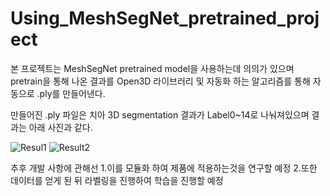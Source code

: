 # Using_MeshSegNet_pretrained_project

본 프로젝트는 MeshSegNet pretrained model을 사용하는데 의의가 있으며 pretrain을 통해 나온 결과를 Open3D 라이브러리 및 자동화 하는 알고리즘를 통해 자동으로 .ply를 만들어낸다.

만들어진 .ply 파일은 치아 3D segmentation 결과가 Label0~14로 나눠져있으며 결과는 아래 사진과 같다.

![Resul1](https://user-images.githubusercontent.com/60414838/150639325-f2219f7c-da93-4082-b3e0-14ed05bfa5aa.jpg)
![Result2](https://user-images.githubusercontent.com/60414838/150639328-4087170d-c2c0-4165-bc21-326f8682a421.jpg)

추후 개발 사항에 관해선 
1.이를 모듈화 하여 제품에 적용하는것을 연구할 예정 
2.또한 데이터를 얻게 된 뒤 라벨링을 진행하여 학습을 진행할 예정
